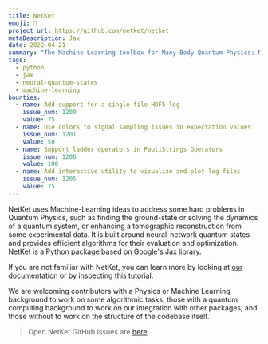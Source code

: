 ```yaml
---
title: NetKet
emoji: 🧰
project_url: https://github.com/netket/netket
metaDescription: Jax
date: 2022-04-21
summary: "The Machine-Learning toolbox for Many-Body Quantum Physics: Neural-Network Quantum states and much more"
tags:
  - python
  - jax
  - neural-quantum-states
  - machine-learning
bounties:
  - name: Add support for a single-file HDF5 log
    issue_num: 1200
    value: 75
  - name: Use colors to signal sampling issues in expectation values
    issue_num: 1201
    value: 50
  - name: Support ladder operators in PauliStrings Operators
    issue_num: 1206
    value: 100
  - name: Add interactive utility to visualize and plot log files
    issue_num: 1205
    value: 75
---
```


NetKet uses Machine-Learning ideas to address some hard problems in Quantum Physics, such as finding the ground-state or solving the dynamics of a quantum system, or enhancing a tomographic reconstruction from some experimental data. It is built around neural-network quantum states and provides efficient algorithms for their evaluation and optimization.  NetKet is a Python package based on Google's Jax library. 

If you are not familiar with NetKet, you can learn more by looking at [our documentation](https://netket.readthedocs.io/en/latest/index.html) or by inspecting [this tutorial](https://netket.readthedocs.io/en/latest/tutorials/gs-ising.html).

We are welcoming contributors with a Physics or Machine Learning background to work on some algorithmic tasks, those with a quantum computing background to work on our integration with other packages, and those without to work on the structure of the codebase itself.

  > Open NetKet GitHub issues are [here](https://github.com/netket/netket/issues).
